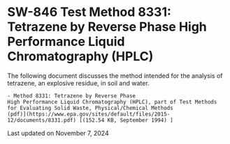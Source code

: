 
# SW-846 Test Method 8331: Tetrazene by Reverse Phase High Performance Liquid Chromatography (HPLC)  


The following document discusses the method intended for the analysis of
tetrazene, an explosive residue, in soil and water.

    - Method 8331: Tetrazene by Reverse Phase
    High Performance Liquid Chromatography (HPLC), part of Test Methods
    for Evaluating Solid Waste, Physical/Chemical Methods
    (pdf)](https://www.epa.gov/sites/default/files/2015-12/documents/8331.pdf) [(152.54 KB, September 1994) ] 

Last updated on November 7, 2024

